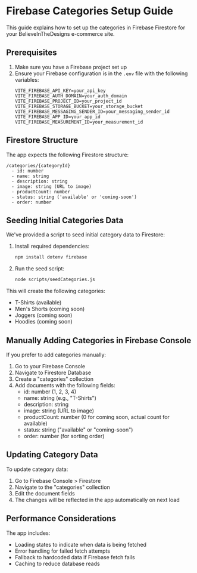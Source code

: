 # Firebase Categories Setup Guide

This guide explains how to set up the categories in Firebase Firestore for your BelieveInTheDesigns e-commerce site.

## Prerequisites

1. Make sure you have a Firebase project set up
2. Ensure your Firebase configuration is in the `.env` file with the following variables:
   ```
   VITE_FIREBASE_API_KEY=your_api_key
   VITE_FIREBASE_AUTH_DOMAIN=your_auth_domain
   VITE_FIREBASE_PROJECT_ID=your_project_id
   VITE_FIREBASE_STORAGE_BUCKET=your_storage_bucket
   VITE_FIREBASE_MESSAGING_SENDER_ID=your_messaging_sender_id
   VITE_FIREBASE_APP_ID=your_app_id
   VITE_FIREBASE_MEASUREMENT_ID=your_measurement_id
   ```

## Firestore Structure

The app expects the following Firestore structure:

```
/categories/{categoryId}
  - id: number
  - name: string
  - description: string
  - image: string (URL to image)
  - productCount: number
  - status: string ('available' or 'coming-soon')
  - order: number
```

## Seeding Initial Categories Data

We've provided a script to seed initial category data to Firestore:

1. Install required dependencies:
   ```bash
   npm install dotenv firebase
   ```

2. Run the seed script:
   ```bash
   node scripts/seedCategories.js
   ```

This will create the following categories:
- T-Shirts (available)
- Men's Shorts (coming soon)
- Joggers (coming soon)
- Hoodies (coming soon)

## Manually Adding Categories in Firebase Console

If you prefer to add categories manually:

1. Go to your Firebase Console
2. Navigate to Firestore Database
3. Create a "categories" collection
4. Add documents with the following fields:
   - id: number (1, 2, 3, 4)
   - name: string (e.g., "T-Shirts")
   - description: string
   - image: string (URL to image)
   - productCount: number (0 for coming soon, actual count for available)
   - status: string ("available" or "coming-soon")
   - order: number (for sorting order)

## Updating Category Data

To update category data:
1. Go to Firebase Console > Firestore
2. Navigate to the "categories" collection
3. Edit the document fields
4. The changes will be reflected in the app automatically on next load

## Performance Considerations

The app includes:
- Loading states to indicate when data is being fetched
- Error handling for failed fetch attempts
- Fallback to hardcoded data if Firebase fetch fails
- Caching to reduce database reads
